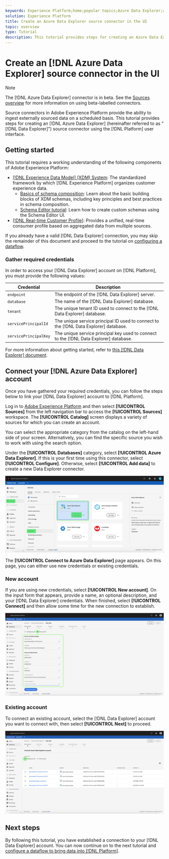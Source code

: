 ```yaml
---
keywords: Experience Platform;home;popular topics;Azure Data Explorer;azure data explorer;data explorer;Data Explorer
solution: Experience Platform
title: Create an Azure Data Explorer source connector in the UI
topic: overview
type: Tutorial
description: This tutorial provides steps for creating an Azure Data Explorer (hereinafter referred to as "Data Explorer") source connector using the Platform user interface.
---
```


# Create an [!DNL Azure Data Explorer] source connector in the UI

>[!NOTE]
>
> The [!DNL Azure Data Explorer] connector is in beta. See the [Sources overview](../../../../home.md#terms-and-conditions) for more information on using beta-labelled connectors.

Source connectors in Adobe Experience Platform provide the ability to ingest externally sourced data on a scheduled basis. This tutorial provides steps for creating an [!DNL Azure Data Explorer] (hereinafter referred to as "[!DNL Data Explorer]") source connector using the [!DNL Platform] user interface.

## Getting started

This tutorial requires a working understanding of the following components of Adobe Experience Platform:

*   [[!DNL Experience Data Model] (XDM) System](../../../../../xdm/home.md): The standardized framework by which [!DNL Experience Platform] organizes customer experience data.
    *   [Basics of schema composition](../../../../../xdm/schema/composition.md): Learn about the basic building blocks of XDM schemas, including key principles and best practices in schema composition.
    *   [Schema Editor tutorial](../../../../../xdm/tutorials/create-schema-ui.md): Learn how to create custom schemas using the Schema Editor UI.
*   [[!DNL Real-time Customer Profile]](../../../../../profile/home.md): Provides a unified, real-time consumer profile based on aggregated data from multiple sources.

If you already have a valid [!DNL Data Explorer] connection, you may skip the remainder of this document and proceed to the tutorial on [configuring a dataflow](../../dataflow/databases.md).

### Gather required credentials

In order to access your [!DNL Data Explorer] account on [!DNL Platform], you must provide the following values:

| Credential | Description |
| ---------- | ----------- |
| `endpoint` | The endpoint of the [!DNL Data Explorer] server. |
| `database` | The name of the [!DNL Data Explorer] database. |
| `tenant` | The unique tenant ID used to connect to the [!DNL Data Explorer] database. |
| `servicePrincipalId` | The unique service principal ID used to connect to the [!DNL Data Explorer] database. |
| `servicePrincipalKey` | The unique service principal key used to connect to the [!DNL Data Explorer] database. |

For more information about getting started, refer to [this [!DNL Data Explorer] document](https://docs.microsoft.com/en-us/azure/data-explorer/kusto/management/access-control/how-to-authenticate-with-aad).

## Connect your [!DNL Azure Data Explorer] account

Once you have gathered your required credentials, you can follow the steps below to link your [!DNL Data Explorer] account to [!DNL Platform].

Log in to [Adobe Experience Platform](https://platform.adobe.com) and then select **[!UICONTROL Sources]** from the left navigation bar to access the **[!UICONTROL Sources]** workspace. The **[!UICONTROL Catalog]** screen displays a variety of sources for which you can create an account.

You can select the appropriate category from the catalog on the left-hand side of your screen. Alternatively, you can find the specific source you wish to work with using the search option.

Under the **[!UICONTROL Databases]** category, select **[!UICONTROL Azure Data Explorer]**. If this is your first time using this connector, select **[!UICONTROL Configure]**. Otherwise, select **[!UICONTROL Add data]** to create a new Data Explorer connector.

![catalog](../../../../images/tutorials/create/data-explorer/catalog.png)

The **[!UICONTROL Connect to Azure Data Explorer]** page appears. On this page, you can either use new credentials or existing credentials.

### New account

If you are using new credentials, select **[!UICONTROL New account]**. On the input form that appears, provide a name, an optional description, and your [!DNL Data Explorer] credentials. When finished, select **[!UICONTROL Connect]** and then allow some time for the new connection to establish.

![connect](../../../../images/tutorials/create/data-explorer/new.png)

### Existing account

To connect an existing account, select the [!DNL Data Explorer] account you want to connect with, then select **[!UICONTROL Next]** to proceed.

![existing](../../../../images/tutorials/create/data-explorer/existing.png)

## Next steps

By following this tutorial, you have established a connection to your [!DNL Data Explorer] account. You can now continue on to the next tutorial and [configure a dataflow to bring data into [!DNL Platform]](../../dataflow/databases.md).